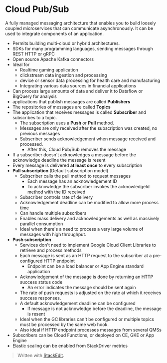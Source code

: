 # Cloud Pub/Sub

A fully managed messaging architecture that enables you to build loosely coupled microservices that can communicate asynchronously. It can be used to integrate components of an application.

- Permits building multi-cloud or hybrid architectures.
- SDKs for many programming languages, sending messages through REST HTTP or gRPC 
- Open source Apache Kafka connectors
- Ideal for
	- Realtime gaming application
	- clickstream data ingestion and processing 
	- device or sensor data processing for health care and manufacturing
	- Integrating various data sources in financial applications
-  Can process large amounts of data and deliver it to Dataflow or BigQuery for analysis
- applications that publish messages are called **Publishers**
-  The repositories of messages are called **Topics**
- The application that receives messages is called **Subscriber** and subscribes to a topic. 
	- The subscription uses a **Push** or **Pull** method.
	- Messages are only received after the subscription was created, no previous messages
	- Subscriber sends acknowledgement when message received and processed.
		- After this, Cloud Pub/Sub removes the message
- If a subscriber doesn't acknowledges a message before the acknowledge deadline the message is resent
- Every message is delivered **at least once** to every subscription
- **Pull subscription** (Default subscription model)
	- Subscriber calls the pull method to request messages
		- Each message has an acknowledgement ID
		- To acknowledge the subscriber invokes the acknowledgeId method with the ID received
	- Subscriber controls rate of delivery
	- Acknowledgement deadline can be modified to allow more process time
	- Can handle multiple subscribers
	- Enables mass delivery and acknowledgements as well as massively parallel consumption
	- Ideal when there's a need to process a very large volume of messages with high throughput.
- **Push subscription**
	- Services don't need to implement Google Cloud Client Libraries to retrieve and process methods
	- Each message is sent as an HTTP request to the subscriber at a pre-configured HTTP endpoint
		- Endpoint can be a load balancer or App Engine standard application
	- Acknowledgement of the message is done by returning an HTTP success status code
		- An error indicates the message should be sent again
	- The rate of push requests is adjusted on the rate at which it receives success responses.
	- A default acknowledgement deadline can be configured
		- If message is not acknowledge before the deadline, the message is resent
	- Ideal when the GC libraries can't be configured or multiple topics must be processed by the same web hook.
	- Also ideal if HTTP endpoint processes messages from several QMSs
- Subscribers can be Cloud Functions, or deployed on CE, GKE or App Engine
- Elastic scaling can be enabled from StackDriver metrics

> Written with [StackEdit](https://stackedit.io/).
<!--stackedit_data:
eyJoaXN0b3J5IjpbLTE3ODgyNzAwNDAsLTE4MjY4NzYxNDAsMT
Q1MDAxNzg3MiwxNzczNzY4NzU1XX0=
-->
